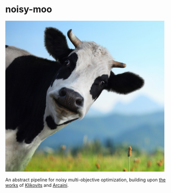 noisy-moo
=========

<img src="https://github.com/altaris/noisy-moo/raw/main/imgs/the_cow.png"
alt="The Cow" width="500"/>

An abstract pipeline for noisy multi-objective optimization, building upon [the
works](https://github.com/ERATOMMSD/QUATIC2021-KNN-Averaging) of
[Klikovits](https://klikovits.net) and
[Arcaini](http://group-mmm.org/~arcaini/).
